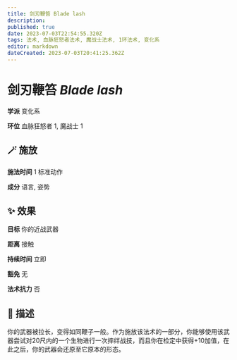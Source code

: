 ```yaml
---
title: 剑刃鞭笞 Blade lash
description: 
published: true
date: 2023-07-03T22:54:55.320Z
tags: 法术, 血脉狂怒者法术, 魔战士法术, 1环法术, 变化系
editor: markdown
dateCreated: 2023-07-03T20:41:25.362Z
---
```


# **剑刃鞭笞** *Blade lash*

**学派** 变化系 

**环位** 血脉狂怒者 1, 魔战士 1

## 🪄 施放

**施法时间** 1 标准动作

**成分** 语言, 姿势

## ✨ 效果 

**目标** 你的近战武器 

**距离** 接触  

**持续时间** 立即 

**豁免** 无

**法术抗力** 否

## 📖 描述

你的武器被拉长，变得如同鞭子一般。作为施放该法术的一部分，你能够使用该武器尝试对20尺内的一个生物进行一次摔绊战技，而且你在检定中获得+10加值，在此之后，你的武器会还原至它原本的形态。
    